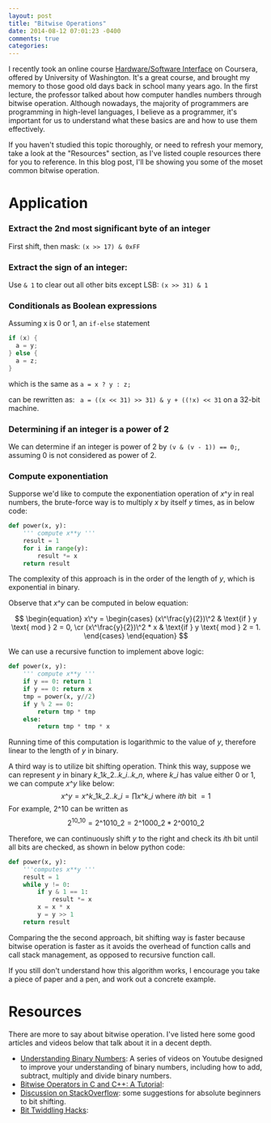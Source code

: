 ```yaml
---
layout: post
title: "Bitwise Operations"
date: 2014-08-12 07:01:23 -0400
comments: true
categories:
---
```

I recently took an online course [Hardware/Software Interface](https://class.coursera.org/hwswinterface-002) on Coursera, offered by University of Washington. It's a great course, and brought my memory to those good old days back in school many years ago. In the first lecture, the professor talked about how computer handles numbers through bitwise operation. Although nowadays, the majority of programmers are programming in high-level languages, I believe as a programmer, it's important for us to understand what these basics are and how to use them effectively.

If you haven't studied this topic thoroughly, or need to refresh your memory, take a look at the "Resources" section, as I've listed couple resources there for you to reference. In this blog post, I'll be showing you some of the moset common bitwise operation.

# Application

### Extract the 2nd most significant byte of an integer
First shift, then mask: `(x >> 17) & 0xFF`

### Extract the sign of an integer:
Use `& 1` to clear out all other bits except LSB: `(x >> 31) & 1`

### Conditionals as Boolean expressions
Assuming x is 0 or 1, an `if-else` statement
``` java
if (x) {
  a = y;
} else {
  a = z;
}
```
which is the same as `a = x ? y : z;`

can be rewritten as: ` a = ((x << 31) >> 31) & y + ((!x) << 31` on a 32-bit machine.

### Determining if an integer is a power of 2
We can determine if an integer is power of 2 by `(v & (v - 1)) == 0;`, assuming 0 is not considered as power of 2.

### Compute exponentiation
Supporse we'd like to compute the exponentiation operation of $x\^y$ in real numbers, the brute-force way is to multiply $x$ by itself $y$ times, as in below code:
```python
def power(x, y):
    ''' compute x**y '''
    result = 1
    for i in range(y):
        result *= x
    return result
```
The complexity of this approach is in the order of the length of $y$, which is exponential in binary.

Observe that $x\^y$ can be computed in below equation:

$$
\begin{equation}
  x\^y =
  \begin{cases}
  (x\^\frac{y}{2})\^2 & \text{if } y \text{ mod } 2 = 0, \cr
  (x\^\frac{y}{2})\^2 * x & \text{if } y \text{ mod } 2 = 1.
  \end{cases}
\end{equation}
$$

We can use a recursive function to implement above logic:
```python
def power(x, y):
    ''' compute x**y '''
    if y == 0: return 1
    if y == 0: return x
    tmp = power(x, y//2)
    if y % 2 == 0:
        return tmp * tmp
    else:
        return tmp * tmp * x
```
Running time of this computation is logarithmic to the value of $y$, therefore linear to the length of $y$ in binary.

A third way is to utilize bit shifting operation. Think this way, suppose we can represent $y$ in binary $k\_1k\_2..k\_i..k\_n$, where $k\_i$ has value either 0 or 1, we can compute $x\^y$ like below:
$$
x\^y = x\^{k\_1k\_2..k\_i} = \prod{x\^{k\_i}} \text{ where } ith \text{ bit } = 1
$$
For example, $2\^{10}$ can be written as
$$
2^{10\_{10}} = 2\^{1010\_2} = 2\^{1000\_2} * 2\^{0010\_2}
$$

Therefore, we can continuously shift $y$ to the right and check its $i$th bit until all bits are checked, as shown in below python code:
```python
def power(x, y):
    '''computes x**y '''
    result = 1
    while y != 0:
        if y & 1 == 1:
            result *= x
        x = x * x
        y = y >> 1
    return result
```

Comparing the the second approach, bit shifting way is faster because bitwise operation is faster as it avoids the overhead of function calls and call stack management, as opposed to recursive function call.

If you still don't understand how this algorithm works, I encourage you take a piece of paper and a pen, and work out a concrete example.

# Resources

There are more to say about bitwise operation. I've listed here some good articles and videos below that talk about it in a decent depth.

- [Understanding Binary Numbers](https://www.youtube.com/playlist?list=PL726AB973C6E39758): A series of videos on Youtube designed to improve your understanding of binary numbers, including how to add, subtract, multiply and divide binary numbers.
- [Bitwise Operators in C and C++: A Tutorial](http://www.cprogramming.com/tutorial/bitwise_operators.html):
- [Discussion on StackOverflow](http://stackoverflow.com/questions/141525/absolute-beginners-guide-to-bit-shifting): some suggestions for absolute beginners to bit shifting.
- [Bit Twiddling Hacks](https://graphics.stanford.edu/~seander/bithacks.html):
